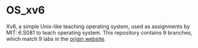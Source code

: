 # OS_xv6
Xv6, a simple Unix-like teaching operating system, used as assignments by MIT: 6.S081 to teach operating system.
This repository contains 9 branches, which match 9 labs in the [origin website](https://pdos.csail.mit.edu/6.828/2020/index.html).
